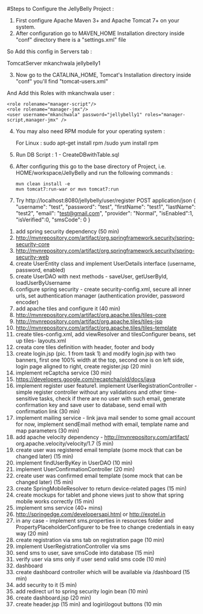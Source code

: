 #Steps to Configure the JellyBelly Project : 

1) First configure Apache Maven 3+ and Apache Tomcat 7+ on your system.
2) After configuration go to MAVEN_HOME Installation directory inside "conf" directory there is a "settings.xml" file 

So Add this config in Servers tab : 

  <servers>
 		<server>
			<id>TomcatServer</id>
			<username>mkanchwala</username>
			<password>jellybelly1</password>
		</server>
  </servers>
  
 3) Now go to the CATALINA_HOME, Tomcat's Installation directory inside "conf" you'll find "tomcat-users.xml"
 
 And Add this Roles with mkanchwala user : 
 
 	<role rolename="manager-script"/>
	<role rolename="manager-jmx"/>
	<user username="mkanchwala" password="jellybelly1" roles="manager-script,manager-jmx" />
	
 4) You may also need RPM module for your operating system : 
 
 	For Linux : sudo apt-get install rpm /sudo yum install rpm
	
 5) Run DB Script : 1 - CreateDBwithTable.sql
 
 6) After configuring this go to the base directory of Project, i.e. HOME/workspace/JellyBelly and run the following commands :

		mvn clean install -e
		mvn tomcat7:run-war or mvn tomcat7:run
 7) Try http://localhost:8080/jellybelly/user/register
 POST application/json
 {
    "username": "test",
    "password": "test",
    "firstName": "test1",
    "lastName": "test2",
    "email": "test@gmail.com",
    "provider": "Normal",
    "isEnabled":1,
    "isVerified":0,
    "smsCode": 0
}
		
 1. add spring security dependency (50 min)
1. http://mvnrepository.com/artifact/org.springframework.security/spring-security-core
2. http://mvnrepository.com/artifact/org.springframework.security/spring-security-web
3. create UserEntity class and implement UserDetails interface (username, password,
enabled)
4. create UserDAO with next methods - saveUser, getUserById, loadUserByUsername
5. configure spring security - create security-config.xml, secure all inner urls, set
authentication manager (authentication provider, password encoder)
2. add apache tiles and configure it (40 min)
1. http://mvnrepository.com/artifact/org.apache.tiles/tiles-core
2. http://mvnrepository.com/artifact/org.apache.tiles/tiles-jsp
3. http://mvnrepository.com/artifact/org.apache.tiles/tiles-template
4. create tiles-config.xml, add viewResolver and tilesConfigurer beans, set up tiles-
layouts.xml
5. creata core tiles definition with header, footer and body
3. create login.jsp (pic. 1 from task 1) and modify login.jsp with two banners, first one
100% width at the top, second one is on left side, login page aligned to right, create
register.jsp (20 min)
1. implement reCaptcha service (30 min)
1. https://developers.google.com/recaptcha/old/docs/java
4. implement register user feature1. implement UserRegistrationController - simple register controller without any
validations and other time-sensitive tasks, check if there are no user with such
email, generate confirmation key and save user to database, send email with
confirmation link (30 min)
2. implement mailing service - link java mail sender to some gmail account for now,
implement sendEmail method with email, template name and map parameters (30
min)
3. add apache velocity dependency - http://mvnrepository.com/artifact/
org.apache.velocity/velocity/1.7 (5 min)
4. create user was registered email template (some mock that can be changed later)
(15 min)
5. implement findUserByKey in UserDAO (10 min)
6. implement UserConfirmationController (20 min)
7. create user was confirmed email template (some mock that can be changed later)
(15 min)
8. create SpringMobileResolver to return device-related pages (15 min)
1. create mockups for tablet and phone views just to show that spring mobile works
correctly (15 min)
9. implement sms service (40+ mins)
1. http://springedge.com/developersapi.html or http://exotel.in
10. in any case - implement sms.properties in resources folder and
PropertyPlaceholderConfigurer to be free to change credentials in easy way (20
min)
11. create registration via sms tab on registration page (10 min)
12. implement UserRegistrationController via sms
1. send sms to user, save smsCode into database (15 min)
2. verify user via sms only if user send valid sms code (10 min)
13. dashboard
1. create dashboard controller which will be available via /dashboard (15 min)
2. add security to it (5 min)
3. add redirect url to spring security login bean (10 min)
4. create dashboard.jsp (20 min)
14. create header.jsp (15 min) and login\logout buttons (10 min